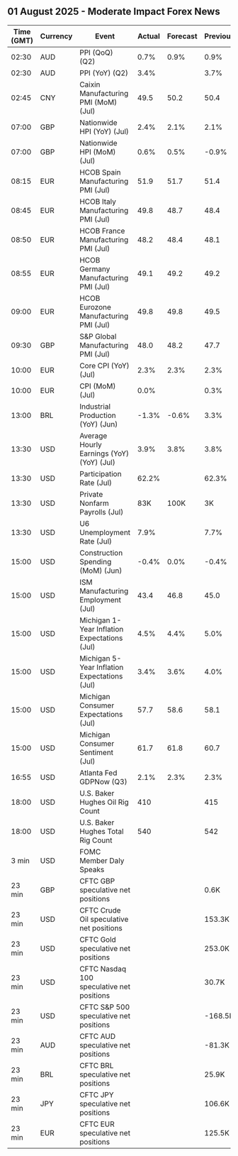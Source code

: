 ## 01 August 2025 - Moderate Impact Forex News

| Time (GMT) | Currency | Event | Actual | Forecast | Previous |
|------|----------|-------|--------|----------|----------|
| 02:30 | AUD | PPI (QoQ) (Q2) | 0.7% | 0.9% | 0.9% |
| 02:30 | AUD | PPI (YoY) (Q2) | 3.4% |  | 3.7% |
| 02:45 | CNY | Caixin Manufacturing PMI (MoM) (Jul) | 49.5 | 50.2 | 50.4 |
| 07:00 | GBP | Nationwide HPI (YoY) (Jul) | 2.4% | 2.1% | 2.1% |
| 07:00 | GBP | Nationwide HPI (MoM) (Jul) | 0.6% | 0.5% | -0.9% |
| 08:15 | EUR | HCOB Spain Manufacturing PMI (Jul) | 51.9 | 51.7 | 51.4 |
| 08:45 | EUR | HCOB Italy Manufacturing PMI (Jul) | 49.8 | 48.7 | 48.4 |
| 08:50 | EUR | HCOB France Manufacturing PMI (Jul) | 48.2 | 48.4 | 48.1 |
| 08:55 | EUR | HCOB Germany Manufacturing PMI (Jul) | 49.1 | 49.2 | 49.2 |
| 09:00 | EUR | HCOB Eurozone Manufacturing PMI (Jul) | 49.8 | 49.8 | 49.5 |
| 09:30 | GBP | S&P Global Manufacturing PMI (Jul) | 48.0 | 48.2 | 47.7 |
| 10:00 | EUR | Core CPI (YoY) (Jul) | 2.3% | 2.3% | 2.3% |
| 10:00 | EUR | CPI (MoM) (Jul) | 0.0% |  | 0.3% |
| 13:00 | BRL | Industrial Production (YoY) (Jun) | -1.3% | -0.6% | 3.3% |
| 13:30 | USD | Average Hourly Earnings (YoY) (YoY) (Jul) | 3.9% | 3.8% | 3.8% |
| 13:30 | USD | Participation Rate (Jul) | 62.2% |  | 62.3% |
| 13:30 | USD | Private Nonfarm Payrolls (Jul) | 83K | 100K | 3K |
| 13:30 | USD | U6 Unemployment Rate (Jul) | 7.9% |  | 7.7% |
| 15:00 | USD | Construction Spending (MoM) (Jun) | -0.4% | 0.0% | -0.4% |
| 15:00 | USD | ISM Manufacturing Employment (Jul) | 43.4 | 46.8 | 45.0 |
| 15:00 | USD | Michigan 1-Year Inflation Expectations (Jul) | 4.5% | 4.4% | 5.0% |
| 15:00 | USD | Michigan 5-Year Inflation Expectations (Jul) | 3.4% | 3.6% | 4.0% |
| 15:00 | USD | Michigan Consumer Expectations (Jul) | 57.7 | 58.6 | 58.1 |
| 15:00 | USD | Michigan Consumer Sentiment (Jul) | 61.7 | 61.8 | 60.7 |
| 16:55 | USD | Atlanta Fed GDPNow (Q3) | 2.1% | 2.3% | 2.3% |
| 18:00 | USD | U.S. Baker Hughes Oil Rig Count | 410 |  | 415 |
| 18:00 | USD | U.S. Baker Hughes Total Rig Count | 540 |  | 542 |
| 3 min | USD | FOMC Member Daly Speaks |  |  |  |
| 23 min | GBP | CFTC GBP speculative net positions |  |  | 0.6K |
| 23 min | USD | CFTC Crude Oil speculative net positions |  |  | 153.3K |
| 23 min | USD | CFTC Gold speculative net positions |  |  | 253.0K |
| 23 min | USD | CFTC Nasdaq 100 speculative net positions |  |  | 30.7K |
| 23 min | USD | CFTC S&P 500 speculative net positions |  |  | -168.5K |
| 23 min | AUD | CFTC AUD speculative net positions |  |  | -81.3K |
| 23 min | BRL | CFTC BRL speculative net positions |  |  | 25.9K |
| 23 min | JPY | CFTC JPY speculative net positions |  |  | 106.6K |
| 23 min | EUR | CFTC EUR speculative net positions |  |  | 125.5K |
